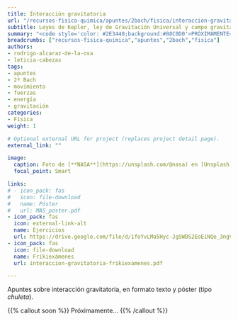 ```yaml
---
title: Interacción gravitatoria
url: "/recursos-fisica-quimica/apuntes/2bach/fisica/interaccion-gravitatoria"
subtitle: Leyes de Kepler, ley de Gravitación Universal y campo gravitatorio
summary: "<code style='color: #2E3440;background:#88C0D0'>PRÓXIMAMENTE</code> <br> Leyes de Kepler. Ley de Gravitación Universal. Campo gravitatorio."
breadcrumbs: ["recursos-fisica-quimica","apuntes","2bach","fisica"]
authors:
- rodrigo-alcaraz-de-la-osa
- leticia-cabezas
tags:
- apuntes
- 2º Bach
- movimiento
- fuerzas
- energía
- gravitación
categories:
- Física
weight: 1

# Optional external URL for project (replaces project detail page).
external_link: ""

image:
  caption: Foto de [**NASA**](https://unsplash.com/@nasa) en [Unsplash](https://unsplash.com)
  focal_point: Smart

links:
# - icon_pack: fas
#   icon: file-download
#   name: Póster
#   url: MAS_poster.pdf
- icon_pack: fas
  icon: external-link-alt
  name: Ejercicios
  url: https://drive.google.com/file/d/1foYvLMa5Hyc-JgSWDS2EoEiNQe_3ngVw/view
- icon_pack: fas
  icon: file-download
  name: Frikiexámenes
  url: interaccion-gravitatoria-frikiexamenes.pdf

---
```


<!-- <iframe src="https://phet.colorado.edu/sims/html/gravity-force-lab/latest/gravity-force-lab_es.html" width="800" height="600" scrolling="no" allowfullscreen></iframe> -->

<!-- <iframe src="https://phet.colorado.edu/sims/html/gravity-and-orbits/latest/gravity-and-orbits_es.html" width="800" height="600" scrolling="no" allowfullscreen></iframe> -->

<!-- https://twitter.com/cursodefisicaa/status/1346038864171982850?s=12 -->

<!-- Práctica virtual medida de g: https://twitter.com/fqsaja1/status/1392867297312788481?s=21 -->

Apuntes sobre interacción gravitatoria, en formato texto y póster (tipo _chuleta_).

{{% callout soon %}}
Próximamente...
{{% /callout %}}